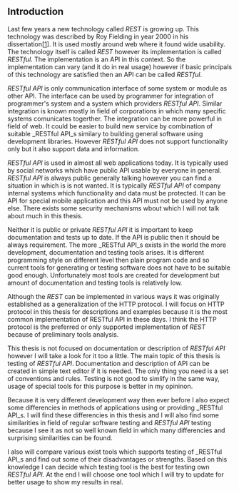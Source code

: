 ## Introduction

Last few years a new technology called _REST_ is growing up. This technology was described by Roy Fielding in year 2000 in his dissertation[[1](../README.md/#Fielding2000)]. It is used mostly around web where it found wide usability. The technology itself is called _REST_ however its implementation is called _RESTful_. The implementation is an API in this context. So the implementation can vary (and it do in real usage) however if basic principals of this technology are satisfied then an API can be called _RESTful_.

_RESTful API_ is only communication interface of some system or module as other API. The interface can be used by programmer for integration of programmer's system and a system which providers _RESTful API_. Similar integration is known mostly in field of corporations in which many specific systems comunicates togerther. The integration can be more powerful in field of web. It could be easier to build new service by combination of suitable _RESTful API_s similary to building general software using development libraries. However _RESTful API_ does not support functionality only but it also support data and information.

_RESTful API_ is used in almost all web applications today. It is typically used by social networks which have public API usable by everyone in general. _RESTful API_ is always public generally talking however you can find a situation in which is is not wanted. It is typically _RESTful API_ of company internal systems which functionality and data must be protected. It can be API for special mobile application and this API must not be used by anyone else. There exists some security mechanisms wbout which I will not talk about much in this thesis.


Neither it is public or private _RESTful API_ it is important to keep documentation and tests up to date. If the API is public then it should be always requirement. The more _RESTful API_s exists in the world the more development, documentation and testing tools arises. It is different programming style on different level then plain program code and so current tools for generating or testing software does not have to be suitable good enough. Unfortunately most tools are created for development but amount of documentation and testing tools is relatively low.

Although the _REST_ can be implemented in various ways it was originally established as a generalization of the HTTP protocol. I will focus on HTTP protocol in this thesis for descriptions and examples because it is the most common implementation of RESTful API in these days. I think the HTTP protocol is the preferred or only supported implementation of _REST_ because of preliminary tools analysis.

This thesis is not focused on documentation or description of _RESTful API_ however I will take a look for it too a little. The main topic of this thesis is testing of _RESTful API_. Documentation and description of API can be created in simple text editor if it is needed. The only thing you need is a set of conventions and rules. Testing is not good to simlify in the same way, usage of special tools for this purpose is better in my opininon.

Because it is very different development way then ever before I also expect some differencies in methods of applications using or providing _RESTful API_s. I will find these differencies in this thesis and I will also find some similarities in field of regular software testing and _RESTful API_ testing because I see it as not so well known field in which many differencies and surprising similarities can be found. 

I also will compare various exist tools which supports testing of _RESTful API_s and find out some of their disadvantages or strengths. Based on this knowledge I can decide which testing tool is the best for testing own _RESTful API_. At the end I will choose one tool which I will try to update for better usage to show my results in real.
